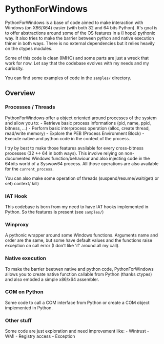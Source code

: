 # PythonForWindows

PythonForWindows is a base of code aimed to make interaction with Windows (on X86/X64) easier (with both 32 and 64 bits Python).
It's goal is to offer abstractions around some of the OS features in a (I hope) pythonic way.
It also tries to make the barrier between python and native execution thiner in both ways.
There is no external dependencies but it relies heavily on the ctypes modules.


Some of this code is clean (IMHO) and some parts are just a wreck that work for now.
Let say that the codebase evolves with my needs and my curiosity.

You can find some examples of code in the `samples/` directory.

## Overview

### Processes / Threads

PythonForWindows offer a object oriented around processes of the system and allow you to:
    - Retrieve basic process informations (pid, name, ppid, bitness, ...)
    - Perform basic interprocess operation (alloc, create thread, read/write memory)
    - Explore the PEB (Process Environment Block)
    - Execute native and python code in the context of the process.
    
I try by best to make those features available for every cross-bitness processes (32 <-> 64 in both ways).
This involve relying on non-documented Windows function/behaviour and also injecting code in the 64bits world of a Syswow64 process.
All those operations are also available for the `current_process`.

You can also make some operation of threads (suspend/resume/wait/get( or set) context/ kill)


### IAT Hook

This codebase is born from my need to have IAT hooks implemented in Python.
So the features is present (see `samples/`)


### Winproxy

A pythonic wrapper around some Windows functions. Arguments name and order are the same,
but some have default values and the functions raise exception on call error (I don't like 'if' around all my call).


### Native execution

To make the barrier beetwen native and python code,
PythonForWindows allows you to create native function callable from Python (thanks ctypes) and also embded
a simple x86/x64 assembler.


### COM on Python

Some code to call a COM interface from Python or create a COM object implemented in Python.


### Other stuff

Some code are just exploration and need improvement like:
    - Wintrust
    - WMI
    - Registry access
    - Exception

